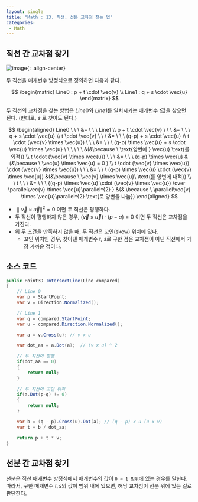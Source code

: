 ```yaml
---
layout: single
title: "Math : 13. 직선, 선분 교차점 찾는 법"
categories:
 - Math
---
```


## 직선 간 교차점 찾기

![image](https://user-images.githubusercontent.com/38006679/160739925-fd77770e-3ca3-44fa-a19a-de290f5fe5e3.png){: .align-center}

두 직선을 매개변수 방정식으로 정의하면 다음과 같다.

$$
\begin{matrix} Line0 : p + t \cdot \vec{v} \\ Line1 : q + s \cdot \vec{u} \end{matrix}
$$

두 직선의 교차점을 찾는 방법은 $Line0$와 $Line1$를 일치시키는 매개변수 $t$값을 찾으면 된다. (반대로, $s$ 로 찾아도 된다.)

$$
\begin{aligned}
   Line0 \ \ \ &= \ \ \ Line1 \\
   p + t \cdot \vec{v} \ \ \ &= \ \ \ q + s  \cdot \vec{u} \\ t \cdot \vec{v} \ \ \ &= \ \ \ (q-p) + s \cdot \vec{u} \\ t \cdot (\vec{v} \times \vec{u}) \ \ \ &= \ \ \ (q-p) \times \vec{u} + s \cdot \vec{u} \times \vec{u} \ \ \ \ \ \ &(&\because \ \text{양변에 } \vec{u} \text{를 외적}) \\ t \cdot (\vec{v} \times \vec{u}) \ \ \ &= \ \ \ (q-p) \times \vec{u} &(&\because \ \vec{u} \times \vec{u} = 0 ) \\ 
    t \cdot (\vec{v} \times \vec{u}) \cdot (\vec{v} \times \vec{u}) \ \ \ &= \ \ \ (q-p) \times \vec{u} \cdot (\vec{v} \times \vec{u}) &(&\because \ \vec{v} \times \vec{u}\ \text{를 양변에 내적})
   \\
   \  t \ \ \ &= \ \ \ {(q-p) \times \vec{u} \cdot (\vec{v} \times \vec{u}) \over \parallel\vec{v} \times \vec{u}\parallel^{2}   }  &(& \because \ \parallel\vec{v} \times \vec{u}\parallel^{2} \text{로 양변을 나눔})
\end{aligned}
$$

- $\parallel\vec{v} \times \vec{u}\parallel^{2} = 0$ 이면 두 직선은 평행하다.
- 두 직선이 평행하지 않은 경우, $(\vec{v} \times \vec{u}) \cdot (p - q) = 0$ 이면 두 직선은 교차점을 가진다.
- 위 두 조건을 만족하지 않을 때, 두 직선은 꼬인(skew) 위치에 있다.
    - 꼬인 위치인 경우, 찾아낸 매개변수 $t$, $s$로 구한 점은 교차점이 아닌 직선에서 가장 가까운 점이다.

## 소스 코드

```csharp
public Point3D IntersectLine(Line compared)
{
    // Line 0 
    var p = StartPoint;
    var v = Direction.Normalized();

    // Line 1
    var q = compared.StartPoint;
    var u = compared.Direction.Normalized();

    var a = v.Cross(u); // v x u

    var dot_aa = a.Dot(a);	// (v x u) ^ 2

    // 두 직선이 평행
    if(dot_aa == 0)
    {
        return null;
    }
	
    // 두 직선이 꼬인 위치
    if(a.Dot(p-q) != 0) 
    {
        return null;
    }

    var b = (q - p).Cross(u).Dot(a); // (q - p) x u (u x v)
    var t = b / dot_aa;

    return p + t * v;
}
```

## 선분 간 교차점 찾기

선분은 직선 매개변수 방정식에서 매개변수의 값이 `0 ~ 1 범위`에 있는 경우를 말한다. 따라서, 구한 매개변수 $t,s$의 값이 범위 내에 있으면, 해당 교차점이 선분 위에 있는 걸로 판단한다.